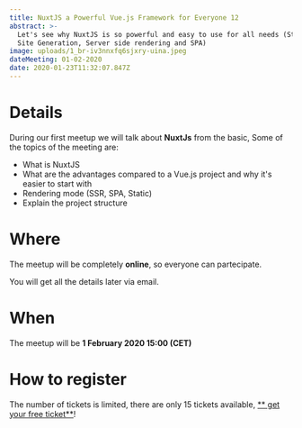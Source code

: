 ```yaml
---
title: NuxtJS a Powerful Vue.js Framework for Everyone 12
abstract: >-
  Let's see why NuxtJS is so powerful and easy to use for all needs (Static  
  Site Generation, Server side rendering and SPA)
image: uploads/1_br-iv3nnxfq6sjxry-uina.jpeg
dateMeeting: 01-02-2020
date: 2020-01-23T11:32:07.847Z
---
```

# Details

During our first meetup we will talk about **NuxtJs** from the basic, Some of the topics of the meeting are:

* What is NuxtJS
* What are the advantages compared to a Vue.js project and why it's easier to start with
* Rendering mode (SSR, SPA, Static)
* Explain the project structure

# Where

The meetup will be completely **online**, so everyone can partecipate.

You will get all the details later via email.

# When

The meetup will be **1 February 2020 15:00 (CET)** 

# How to register

The number of tickets is limited, there are only 15 tickets available, [** get your free ticket**](https://www.eventbrite.com/e/82349558747)!
